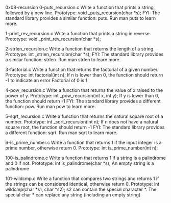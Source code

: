 0x08-recursion
0-puts_recursion.c
Write a function that prints a string, followed by a new line.
Prototype: void _puts_recursion(char *s); FYI: The standard library provides a similar function: puts. Run man puts to learn more.

1-print_rev_recursion.c
Write a function that prints a string in reverse.
Prototype: void _print_rev_recursion(char *s);

2-strlen_recursion.c
Write a function that returns the length of a string.
Prototype: int _strlen_recursion(char *s); FYI: The standard library provides a similar function: strlen. Run man strlen to learn more.

3-factorial.c
Write a function that returns the factorial of a given number.
Prototype: int factorial(int n); If n is lower than 0, the function should return -1 to indicate an error Factorial of 0 is 1

4-pow_recursion.c
Write a function that returns the value of x raised to the power of y.
Prototype: int _pow_recursion(int x, int y); If y is lower than 0, the function should return -1 FYI: The standard library provides a different function: pow. Run man pow to learn more.

5-sqrt_recursion.c
Write a function that returns the natural square root of a number.
Prototype: int _sqrt_recursion(int n); If n does not have a natural square root, the function should return -1 FYI: The standard library provides a different function: sqrt. Run man sqrt to learn more.

6-is_prime_number.c
Write a function that returns 1 if the input integer is a prime number, otherwise return 0.
Prototype: int is_prime_number(int n);

100-is_palindrome.c
Write a function that returns 1 if a string is a palindrome and 0 if not.
Prototype: int is_palindrome(char *s); An empty string is a palindrome

101-wildcmp.c
Write a function that compares two strings and returns 1 if the strings can be considered identical, otherwise return 0.
Prototype: int wildcmp(char *s1, char *s2); s2 can contain the special character *. The special char * can replace any string (including an empty string)
